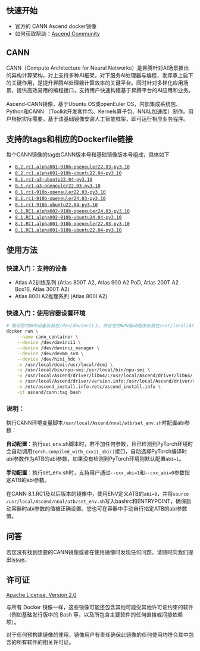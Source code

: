 ## 快速开始
- 官方的 CANN Ascend docker镜像
- 如何获取帮助：[Ascend Community](https://www.hiascend.com/forum/)

## CANN
CANN（Compute Architecture for Neural Networks）是昇腾针对AI场景推出的异构计算架构，对上支持多种AI框架，对下服务AI处理器与编程，发挥承上启下的关键作用，是提升昇腾AI处理器计算效率的关键平台。同时针对多样化应用场景，提供高效易用的编程接口，支持用户快速构建基于昇腾平台的AI应用和业务。<br>
<br>
Ascend-CANN镜像，基于Ubuntu OS或openEuler OS，内部集成系统包、Python和CANN （Toolkit开发套件包、Kernels算子包、NNAL加速库）制作。用户根据实际需要，基于该基础镜像安装人工智能框架，即可运行相应业务程序。

## 支持的tags和相应的Dockerfile链接
每个CANN镜像的tag由CANN版本号和基础镜像版本号组成，具体如下
-	[`8.2.rc1.alpha001-910b-openeuler22.03-py3.10`](https://github.com/Ascend/cann-container-image/blob/main/cann/8.2.rc1.alpha001-910b-openeuler22.03-py3.10/Dockerfile)
-	[`8.2.rc1.alpha001-910b-ubuntu22.04-py3.10`](https://github.com/Ascend/cann-container-image/blob/main/cann/8.2.rc1.alpha001-910b-ubuntu22.04-py3.10/Dockerfile)
-	[`8.1.rc1-a3-ubuntu22.04-py3.10`](https://github.com/Ascend/cann-container-image/blob/main/cann/8.1.rc1-a3-ubuntu22.04-py3.10/Dockerfile)
-	[`8.1.rc1-a3-openeuler22.03-py3.10`](https://github.com/Ascend/cann-container-image/blob/main/cann/8.1.rc1-a3-openeuler22.03-py3.10/Dockerfile)
-	[`8.1.rc1-910b-openeuler22.03-py3.10`](https://github.com/Ascend/cann-container-image/blob/main/cann/8.1.rc1-910b-openeuler22.03-py3.10/Dockerfile)
-	[`8.1.rc1-910b-openeuler24.03-py3.10`](https://github.com/Ascend/cann-container-image/blob/main/cann/8.1.rc1-910b-openeuler24.03-py3.10/Dockerfile)
-	[`8.1.rc1-910b-ubuntu22.04-py3.10`](https://github.com/Ascend/cann-container-image/blob/main/cann/8.1.rc1-910b-ubuntu22.04-py3.10/Dockerfile)
-	[`8.1.RC1.alpha002-910b-openeuler24.03-py3.10`](https://github.com/Ascend/cann-container-image/blob/main/cann/8.1.RC1.alpha002-910b-openeuler24.03-py3.10/Dockerfile)
-	[`8.1.RC1.alpha002-910b-ubuntu24.04-py3.10`](https://github.com/Ascend/cann-container-image/blob/main/cann/8.1.RC1.alpha002-910b-ubuntu24.04-py3.10/Dockerfile)
-	[`8.1.RC1.alpha001-910b-openeuler22.03-py3.10`](https://github.com/Ascend/cann-container-image/blob/main/cann/8.1.RC1.alpha001-910b-openeuler22.03-py3.10/Dockerfile)
-	[`8.1.RC1.alpha001-910b-ubuntu22.04-py3.10`](https://github.com/Ascend/cann-container-image/blob/main/cann/8.1.RC1.alpha001-910b-ubuntu22.04-py3.10/Dockerfile)

## 使用方法

### 快速入门：支持的设备
- Atlas A2训练系列 (Atlas 800T A2, Atlas 900 A2 PoD, Atlas 200T A2 Box16, Atlas 300T A2)
- Atlas 800I A2推理系列 (Atlas 800I A2)

### 快速入门：使用容器设置环境

```bash
# 假设您的NPU设备安装在/dev/davinci1上，并且您的NPU驱动程序安装在/usr/local/Ascend上：
docker run \
    --name cann_container \
    --device /dev/davinci1 \
    --device /dev/davinci_manager \
    --device /dev/devmm_svm \
    --device /dev/hisi_hdc \
    -v /usr/local/dcmi:/usr/local/dcmi \
    -v /usr/local/bin/npu-smi:/usr/local/bin/npu-smi \
    -v /usr/local/Ascend/driver/lib64/:/usr/local/Ascend/driver/lib64/ \
    -v /usr/local/Ascend/driver/version.info:/usr/local/Ascend/driver/version.info \
    -v /etc/ascend_install.info:/etc/ascend_install.info \
    -it ascend/cann:tag bash
```
### 说明：
执行CANN环境变量脚本`/usr/local/Ascend/nnal/atb/set_env.sh`时配置abi参数：<br>
<br>
**自动配置**：执行set_env.sh脚本时，若不加任何参数，且已检测到PyTorch环境时会自动调用`torch.compiled_with_cxx11_abi()`接口，自动选择PyTorch编译时abi参数作为ATB的abi参数，如果没有检测到PyTorch环境则默认配置`abi=1`。<br>
<br>
**手动配置**：执行set_env.sh时，支持用户通过`--cxx_abi=1`和`--cxx_abi=0`参数指定ATB的abi参数。<br>
<br>
在CANN 8.1.RC1及以后版本的镜像中，使用ENV定义ATB的`abi=0`，并将`source /usr/local/Ascend/nnal/atb/set_env.sh`写入bashrc和ENTRYPOINT，确保启动容器时abi参数的值被正确设置。您也可在容器中手动自行指定ATB的abi参数值。

## 问答
若您没有找到想要的CANN镜像或者在使用镜像时发现任何问题，请随时向我们提出[issue](https://github.com/Ascend/cann-container-image/issues)。


## 许可证
[Apache License, Version 2.0](https://github.com/Ascend/cann-container-image/blob/main/LICENSE)

与所有 Docker 镜像一样，这些镜像可能还包含其他可能受其他许可证约束的软件（例如基础发行版中的 Bash 等，以及所包含主要软件的任何直接或间接依赖项）。

对于任何预构建镜像的使用，镜像用户有责任确保此镜像的任何使用均符合其中包含的所有软件的相关许可证。